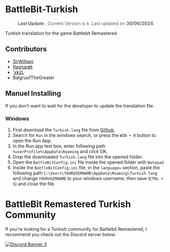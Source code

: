 # BattleBit-Turkish
> **Last Update** : 
> Current Version is `9`. Last updated on **30/06/2024**.

Turkish translation for the game Battlebit Remastered.
## Contributors

 <ul>
  <li><a href="https://discord.com/users/269121185797767169">SirWilliam</a></li>
  <li><a href="https://discord.com/users/214504859636989952">Ragnarøk</a></li>
  <li><a href="https://discord.com/users/720667137072693329">'xkzL</a></li>
  <li>BalgruufTheGreater</li>
</ul>

## Manuel Installing
If you don't want to wait for the developer to update the translation file.

### Windows
1. First download the `Turkish.lang` file from [Github](https://github.com/SirrWilliam/battlebit-turkish/blob/main/Turkish.lang).  
1. Search for `Run` in the windows search, or press the `WIN + R` button to open the Run App.
1. In the Run app text box, enter following path `%userProfile%\AppData\Roaming` and click OK.
1. Drop the downloaded `Turkish.lang` file into the opened folder.
1. Open the `BattleBitConfig.ini` file inside the opened folder with `Notepad`.
1. Inside the `BattleBitConfig.ini` file, in the `language=` section, paste the following path `C:\Users\YOURUSERNAME\AppData\Roaming\Turkish.lang` and change `YOURUSERNAME` to your windows username, then save (`CTRL + S`) and close the file.

# BattleBit Remastered Turkish Community
If you're looking for a Turkish community for Battlebit Remastered, I recommend you check out the Discord server below.

<a href="https://discord.gg/eVm4kbqdaW"><img src="https://discord.com/api/guilds/941306953148289034/widget.png?style=banner3" alt="Discord Banner 3"/></a>


